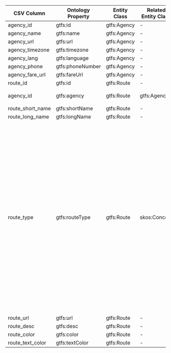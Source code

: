 | CSV Column       | Ontology Property | Entity Class | Related Entity Class | Subject Generation      | Join Condition                       | Datatype   | Function Name | Function Output                                                                                                                                                                                                                                                                                                                                                                                                                                                                                                                                                                                                                                              | 
|------------------|-------------------|--------------|----------------------|-------------------------|--------------------------------------|------------|---------------|--------------------------------------------------------------------------------------------------------------------------------------------------------------------------------------------------------------------------------------------------------------------------------------------------------------------------------------------------------------------------------------------------------------------------------------------------------------------------------------------------------------------------------------------------------------------------------------------------------------------------------------------------------------|
| agency_id        | gtfs:id           | gtfs:Agency  | -                    | `ex:agency/{agency_id}` | -                                    | xsd:string |               |                                                                                                                                                                                                                                                                                                                                                                                                                                                                                                                                                                                                                                                              |  
| agency_name      | gtfs:name         | gtfs:Agency  | -                    | `ex:agency/{agency_id}` | -                                    | xsd:string |               | -                                                                                                                                                                                                                                                                                                                                                                                                                                                                                                                                                                                                                                                            |  
| agency_url       | gtfs:url          | gtfs:Agency  | -                    | `ex:agency/{agency_id}` | -                                    | foaf:page  | -             |                                                                                                                                                                                                                                                                                                                                                                                                                                                                                                                                                                                                                                                              |  
| agency_timezone  | gtfs:timezone     | gtfs:Agency  | -                    | `ex:agency/{agency_id}` | -                                    | xsd:string | -             |                                                                                                                                                                                                                                                                                                                                                                                                                                                                                                                                                                                                                                                              |  
| agency_lang      | gtfs:language     | gtfs:Agency  | -                    | `ex:agency/{agency_id}` | -                                    | xsd:string |               |                                                                                                                                                                                                                                                                                                                                                                                                                                                                                                                                                                                                                                                              |  
| agency_phone     | gtfs:phoneNumber  | gtfs:Agency  | -                    | `ex:agency/{agency_id}` | -                                    | foaf:phone | -             |                                                                                                                                                                                                                                                                                                                                                                                                                                                                                                                                                                                                                                                              |  
| agency_fare_url  | gtfs:fareUrl      | gtfs:Agency  | -                    | `ex:agency/{agency_id}` | -                                    | foaf:page  | -             |                                                                                                                                                                                                                                                                                                                                                                                                                                                                                                                                                                                                                                                              |  
| route_id         | gtfs:id           | gtfs:Route   | -                    | `ex:route/{route_id}`   | -                                    | xsd:string |               |                                                                                                                                                                                                                                                                                                                                                                                                                                                                                                                                                                                                                                                              |  
| agency_id        | gtfs:agency       | gtfs:Route   | gtfs:Agency          | `ex:route/{route_id}`   | `route.agency_id = agency.agency_id` |            |               |                                                                                                                                                                                                                                                                                                                                                                                                                                                                                                                                                                                                                                                              |  
| route_short_name | gtfs:shortName    | gtfs:Route   | -                    | `ex:route/{route_id}`   | -                                    | xsd:string | -             | `1`, `10`, `11`, `R`, etc.                                                                                                                                                                                                                                                                                                                                                                                                                                                                                                                                                                                                                                   |  
| route_long_name  | gtfs:longName     | gtfs:Route   | -                    | `ex:route/{route_id}`   | -                                    | xsd:string | -             | e.g., `"Pinar de Chamartín-Valdecarros"`                                                                                                                                                                                                                                                                                                                                                                                                                                                                                                                                                                                                                     |  
| route_type       | gtfs:routeType    | gtfs:Route   | skos:Concept         | `ex:route/{route_id}`   | -                                    |            | mapRouteType  | 0: <http://transport.linkeddata.es/kos/route-type/tram> <br> 1: <http://transport.linkeddata.es/kos/route-type/subway> <br> 2: <http://transport.linkeddata.es/kos/route-type/rail> <br> 3: <http://transport.linkeddata.es/kos/route-type/bus> <br> 4: <http://transport.linkeddata.es/kos/route-type/ferry> <br> 5: <http://transport.linkeddata.es/kos/route-type/cable-tram> <br> 6: <http://transport.linkeddata.es/kos/route-type/aerial-lift> <br> 7: <http://transport.linkeddata.es/kos/route-type/funicular> <br> 11: <http://transport.linkeddata.es/kos/route-type/trolleybus> <br> 12: <http://transport.linkeddata.es/kos/route-type/monorail> |  
| route_url        | gtfs:url          | gtfs:Route   | -                    | `ex:route/{route_id}`   | -                                    | foaf:page  | -             |                                                                                                                                                                                                                                                                                                                                                                                                                                                                                                                                                                                                                                                              |  
| route_desc       | gtfs:desc         | gtfs:Route   | -                    | `ex:route/{route_id}`   | -                                    | xsd:string | -             |                                                                                                                                                                                                                                                                                                                                                                                                                                                                                                                                                                                                                                                              |  
| route_color      | gtfs:color        | gtfs:Route   | -                    | `ex:route/{route_id}`   | -                                    | xsd:string |               |                                                                                                                                                                                                                                                                                                                                                                                                                                                                                                                                                                                                                                                              |  
| route_text_color | gtfs:textColor    | gtfs:Route   | -                    | `ex:route/{route_id}`   | -                                    | xsd:string |               |                                                                                                                                                                                                                                                                                                                                                                                                                                                                                                                                                                                                                                                              |  
